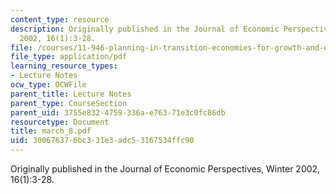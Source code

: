 ```yaml
---
content_type: resource
description: Originally published in the Journal of Economic Perspectives, Winter
  2002, 16(1):3-28.
file: /courses/11-946-planning-in-transition-economies-for-growth-and-equity-spring-2004/300676376bc331e3adc53167534ffc90_march_8.pdf
file_type: application/pdf
learning_resource_types:
- Lecture Notes
ocw_type: OCWFile
parent_title: Lecture Notes
parent_type: CourseSection
parent_uid: 3755e832-4759-336a-e763-71e3c0fc86db
resourcetype: Document
title: march_8.pdf
uid: 30067637-6bc3-31e3-adc5-3167534ffc90
---
```

Originally published in the Journal of Economic Perspectives, Winter 2002, 16(1):3-28.